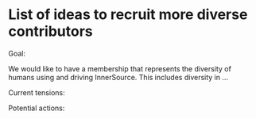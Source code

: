 # List of ideas to recruit more diverse contributors

Goal:

We would like to have a membership that represents the diversity of humans using and driving InnerSource. This includes diversity in ...

Current tensions:


Potential actions:
